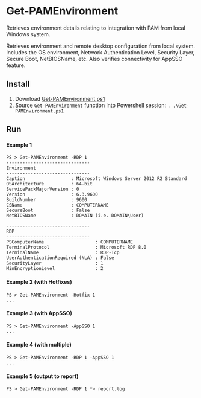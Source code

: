 # Get-PAMEnvironment
Retrieves environment details relating to integration with PAM from local Windows system.

Retrieves environment and remote desktop configuration from local system. Includes the OS environment, Network Authentication Level, Security Layer, Secure Boot, NetBIOSName, etc. Also verifies connectivity for AppSSO feature.

## Install
1. Download [Get-PAMEnvironment.ps1](https://raw.githubusercontent.com/tdharris/Get-PAMEnvironment/master/Get-PAMEnvironment.ps1)
2. Source `Get-PAMEnvironment` function into Powershell session: `. .\Get-PAMEnvironment.ps1`

## Run
#### Example 1
```
PS > Get-PAMEnvironment -RDP 1
-------------------------------
Environment
-------------------------------
Caption                 : Microsoft Windows Server 2012 R2 Standard
OSArchitecture          : 64-bit
ServicePackMajorVersion : 0
Version                 : 6.3.9600
BuildNumber             : 9600
CSName                  : COMPUTERNAME
SecureBoot              : False
NetBIOSName             : DOMAIN (i.e. DOMAIN\User)

-------------------------------
RDP
-------------------------------
PSComputerName                   : COMPUTERNAME
TerminalProtocol                 : Microsoft RDP 8.0
TerminalName                     : RDP-Tcp
UserAuthenticationRequired (NLA) : False
SecurityLayer                    : 1
MinEncryptionLevel               : 2
```

#### Example 2 (with Hotfixes)
```
PS > Get-PAMEnvironment -Hotfix 1
...
```

#### Example 3 (with AppSSO)
```
PS > Get-PAMEnvironment -AppSSO 1
...
```

#### Example 4 (with multiple)
```
PS > Get-PAMEnvironment -RDP 1 -AppSSO 1
...
```

#### Example 5 (output to report)
```
PS > Get-PAMEnvironment -RDP 1 *> report.log
```
